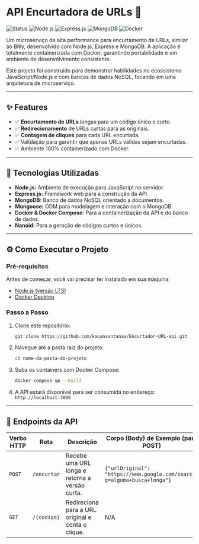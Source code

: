 # API Encurtadora de URLs 🔗

![Status](https://img.shields.io/badge/status-conclu%C3%ADdo-green)
![Node.js](https://img.shields.io/badge/Node.js-black?logo=nodedotjs)
![Express.js](https://img.shields.io/badge/Express.js-lightgrey)
![MongoDB](https://img.shields.io/badge/MongoDB-green?logo=mongodb)
![Docker](https://img.shields.io/badge/Docker-blue?logo=docker)

Um microserviço de alta performance para encurtamento de URLs, similar ao Bitly, desenvolvido com Node.js, Express e MongoDB. A aplicação é totalmente containerizada com Docker, garantindo portabilidade e um ambiente de desenvolvimento consistente.

Este projeto foi construído para demonstrar habilidades no ecossistema JavaScript/Node.js e com bancos de dados NoSQL, focando em uma arquitetura de microserviço.

---

## ✨ Features

- ✅ **Encurtamento de URLs** longas para um código único e curto.
- ✅ **Redirecionamento** de URLs curtas para as originais.
- ✅ **Contagem de cliques** para cada URL encurtada.
- ✅ Validação para garantir que apenas URLs válidas sejam encurtadas.
- ✅ Ambiente 100% containerizado com Docker.

---

## 🚀 Tecnologias Utilizadas

- **Node.js:** Ambiente de execução para JavaScript no servidor.
- **Express.js:** Framework web para a construção da API.
- **MongoDB:** Banco de dados NoSQL orientado a documentos.
- **Mongoose:** ODM para modelagem e interação com o MongoDB.
- **Docker & Docker Compose:** Para a containerização da API e do banco de dados.
- **Nanoid:** Para a geração de códigos curtos e únicos.

---

## ⚙️ Como Executar o Projeto

### Pré-requisitos

Antes de começar, você vai precisar ter instalado em sua máquina:
- [Node.js (versão LTS)](https://nodejs.org/pt-br)
- [Docker Desktop](https://www.docker.com/products/docker-desktop/)

### Passo a Passo

1. Clone este repositório:
   ```bash
   git clone https://github.com/kauansantanaa/Encurtador-URL-api.git
   ```

2. Navegue até a pasta raiz do projeto:
   ```bash
   cd nome-da-pasta-do-projeto
   ```

3. Suba os containers com Docker Compose:
   ```bash
   docker-compose up --build
   ```

4. A API estará disponível para ser consumida no endereço: `http://localhost:3000`

---

## 📖 Endpoints da API

| Verbo HTTP | Rota           | Descrição                                         | Corpo (Body) de Exemplo (para POST)                                        |
|------------|----------------|---------------------------------------------------|----------------------------------------------------------------------------|
| `POST`     | `/encurtar`    | Recebe uma URL longa e retorna a versão curta.    | `{"urlOriginal": "https://www.google.com/search?q=alguma+busca+longa"}`    |
| `GET`      | `/{codigo}`    | Redireciona para a URL original e conta o clique. | N/A                                                                        |